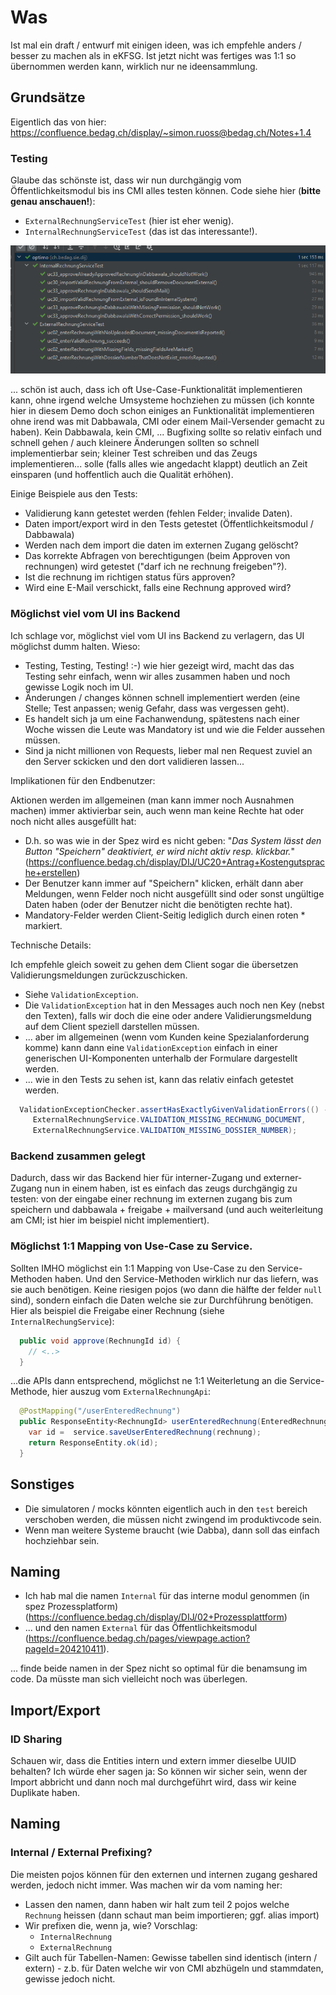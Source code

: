 # Was

Ist mal ein draft / entwurf mit einigen ideen, was ich empfehle anders / besser zu machen als in eKFSG. Ist jetzt nicht was fertiges was 1:1 so übernommen werden kann, wirklich nur ne ideensammlung.

## Grundsätze

Eigentlich das von hier: https://confluence.bedag.ch/display/~simon.ruoss@bedag.ch/Notes+1.4

### Testing

Glaube das schönste ist, dass wir nun durchgängig vom Öffentlichkeitsmodul bis ins CMI alles testen können. Code siehe hier (**bitte genau anschauen!**):

 * `ExternalRechnungServiceTest` (hier ist eher wenig).
 * `InternalRechnungServiceTest` (das ist das interessante!).

![](imgs/tests.png)

... schön ist auch, dass ich oft Use-Case-Funktionalität implementieren kann, ohne irgend welche Umsysteme hochziehen zu müssen (ich konnte hier in diesem Demo doch schon einiges an Funktionalität implementieren ohne irend was mit Dabbawala, CMI oder einem Mail-Versender gemacht zu haben). Kein Dabbawala, kein CMI, ... Bugfixing sollte so relativ einfach und schnell gehen / auch kleinere Änderungen sollten so schnell implementierbar sein; kleiner Test schreiben und das Zeugs implementieren... solle (falls alles wie angedacht klappt) deutlich an Zeit einsparen (und hoffentlich auch die Qualität erhöhen).

Einige Beispiele aus den Tests:

 * Validierung kann getestet werden (fehlen Felder; invalide Daten).
 * Daten import/export wird in den Tests getestet (Öffentlichkeitsmodul / Dabbawala)
 * Werden nach dem import die daten im externen Zugang gelöscht?
 * Das korrekte Abfragen von berechtigungen (beim Approven von rechnungen) wird getestet ("darf ich ne rechnung freigeben"?).
 * Ist die rechnung im richtigen status fürs approven?
 * Wird eine E-Mail verschickt, falls eine Rechnung approved wird?

### Möglichst viel vom UI ins Backend

Ich schlage vor, möglichst viel vom UI ins Backend zu verlagern, das UI möglichst dumm halten. Wieso:

 * Testing, Testing, Testing! :-) wie hier gezeigt wird, macht das das Testing sehr einfach, wenn wir alles zusammen haben und noch gewisse Logik noch im UI.
 * Änderungen / changes können schnell implementiert werden (eine Stelle; Test anpassen; wenig Gefahr, dass was vergessen geht).  
 * Es handelt sich ja um eine Fachanwendung, spätestens nach einer Woche wissen die Leute was Mandatory ist und wie die Felder aussehen müssen.
 * Sind ja nicht millionen von Requests, lieber mal nen Request zuviel an den Server sckicken und den dort validieren lassen...

Implikationen für den Endbenutzer:

Aktionen werden im allgemeinen (man kann immer noch Ausnahmen machen) immer aktivierbar sein, auch wenn man keine Rechte hat oder noch nicht alles ausgefüllt hat:

 * D.h. so was wie in der Spez wird es nicht geben: "_Das System lässt den Button "Speichern" deaktiviert, er wird nicht aktiv resp. klickbar._" (https://confluence.bedag.ch/display/DIJ/UC20+Antrag+Kostengutsprache+erstellen)
 * Der Benutzer kann immer auf "Speichern" klicken, erhält dann aber Meldungen, wenn Felder noch nicht ausgefüllt sind oder sonst ungültige Daten haben (oder der Benutzer nicht die benötigten rechte hat).
 * Mandatory-Felder werden Client-Seitig lediglich durch einen roten * markiert.

Technische Details:

Ich empfehle gleich soweit zu gehen dem Client sogar die übersetzen Validierungsmeldungen zurückzuschicken.

 * Siehe `ValidationException`.
 * Die `ValidationException` hat in den Messages auch noch nen Key (nebst den Texten), falls wir doch die eine oder andere Validierungsmeldung auf dem Client speziell darstellen müssen.
 * ... aber im allgemeinen (wenn vom Kunden keine Spezialanforderung komme) kann dann eine `ValidationException` einfach in einer generischen UI-Komponenten unterhalb der Formulare dargestellt werden.
 * ... wie in den Tests zu sehen ist, kann das relativ einfach getestet werden.

```java
  ValidationExceptionChecker.assertHasExactlyGivenValidationErrors(() -> externalRechnungService.saveRechnung(enteredRechnung),
     ExternalRechnungService.VALIDATION_MISSING_RECHNUNG_DOCUMENT,
     ExternalRechnungService.VALIDATION_MISSING_DOSSIER_NUMBER);
```

### Backend zusammen gelegt

Dadurch, dass wir das Backend hier für interner-Zugang und externer-Zugang nun in einem haben, ist es einfach das zeugs durchgängig zu testen: von der eingabe einer rechnung im externen zugang bis zum speichern und dabbawala + freigabe + mailversand (und auch weiterleitung am CMI; ist hier im beispiel nicht implementiert).

### Möglichst 1:1 Mapping von Use-Case zu Service.

Sollten IMHO möglichst ein 1:1 Mapping von Use-Case zu den Service-Methoden haben. Und den Service-Methoden wirklich nur das liefern, was sie auch benötigen. Keine riesigen pojos (wo dann die hälfte der felder `null` sind), sondern einfach die Daten welche sie zur Durchführung benötigen. Hier als beispiel die Freigabe einer Rechnung (siehe `InternalRechungService`):

```java
  public void approve(RechnungId id) {
    // <..>
  }
```

...die APIs dann entsprechend, möglichst ne 1:1 Weiterletung an die Service-Methode, hier auszug vom `ExternalRechnungApi`:

```java
  @PostMapping("/userEnteredRechnung")
  public ResponseEntity<RechnungId> userEnteredRechnung(EnteredRechnung rechnung) {
    var id =  service.saveUserEnteredRechnung(rechnung);
    return ResponseEntity.ok(id);
  }
```

## Sonstiges

 * Die simulatoren / mocks könnten eigentlich auch in den `test` bereich verschoben werden, die müssen nicht zwingend im produktivcode sein.
 * Wenn man weitere Systeme braucht (wie Dabba), dann soll das einfach hochziehbar sein.

## Naming

 * Ich hab mal die namen `Internal` für das interne modul genommen (in spez Prozessplatform) (https://confluence.bedag.ch/display/DIJ/02+Prozessplattform)
 * ... und den namen `External` für das Öffentlichkeitsmodul (https://confluence.bedag.ch/pages/viewpage.action?pageId=204210411).

... finde beide namen in der Spez nicht so optimal für die benamsung im code. Da müsste man sich vielleicht noch was überlegen. 

## Import/Export

### ID Sharing

Schauen wir, dass die Entities intern und extern immer dieselbe UUID behalten? Ich würde eher sagen ja: So können wir sicher sein, wenn der Import abbricht und dann noch mal durchgeführt wird, dass wir keine Duplikate haben.

## Naming

### Internal / External Prefixing?

Die meisten pojos können für den externen und internen zugang geshared werden, jedoch nicht immer. Was machen wir da vom naming her:

 * Lassen den namen, dann haben wir halt zum teil 2 pojos welche `Rechnung` heissen (dann schaut man beim importieren; ggf. alias import)
 * Wir prefixen die, wenn ja, wie? Vorschlag:
   * `InternalRechnung`
   * `ExternalRechnung` 
 * Gilt auch für Tabellen-Namen: Gewisse tabellen sind identisch (intern / extern) - z.b. für Daten welche wir von CMI abzhügeln und stammdaten, gewisse jedoch nicht.  